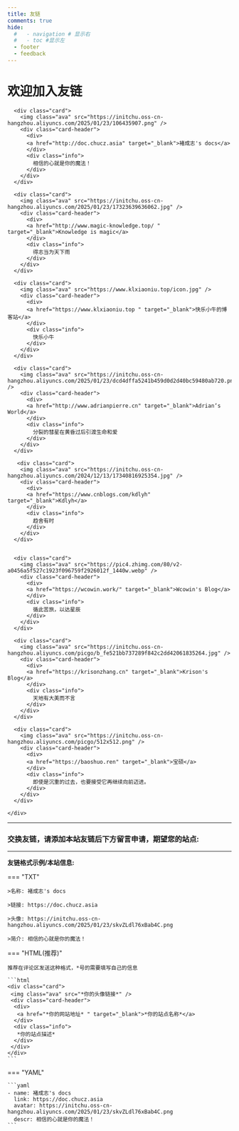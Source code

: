 ```yaml
---
title: 友链
comments: true
hide:
  #   - navigation # 显示右
  #   - toc #显示左
  - footer
  - feedback
---
```


# 欢迎加入友链

<div id="rcorners4" >
  <div class="links-content"> 
    <div class="link-navigation">

      <div class="card">
        <img class="ava" src="https://initchu.oss-cn-hangzhou.aliyuncs.com/2025/01/23/106435907.png" />
        <div class="card-header">
          <div>
          <a href="http://doc.chucz.asia" target="_blank">褚成志's docs</a>
          </div>
          <div class="info">
            相信的心就是你的魔法！
          </div>
        </div>
      </div>

      <div class="card">
        <img class="ava" src="https://initchu.oss-cn-hangzhou.aliyuncs.com/2025/01/23/17323639636062.jpg" />
        <div class="card-header">
          <div>
          <a href="http://www.magic-knowledge.top/ " target="_blank">Knowledge is magic</a>
          </div>
          <div class="info">
            得志当为天下雨
          </div>
        </div>
      </div>

      <div class="card">
        <img class="ava" src="https://www.klxiaoniu.top/icon.jpg" />
        <div class="card-header">
          <div>
          <a href="https://www.klxiaoniu.top " target="_blank">快乐小牛的博客站</a>
          </div>
          <div class="info">
            快乐小牛
          </div>
        </div>
      </div>

      <div class="card">
        <img class="ava" src="https://initchu.oss-cn-hangzhou.aliyuncs.com/2025/01/23/dcd4dffa5241b459d0d2d40bc59480ab720.png" />
        <div class="card-header">
          <div>
          <a href="http://www.adrianpierre.cn" target="_blank">Adrian‘s World</a>
          </div>
          <div class="info">
            分裂的彗星在黄昏过后引渡生命和爱
          </div>
        </div>
      </div>

       <div class="card">
        <img class="ava" src="https://initchu.oss-cn-hangzhou.aliyuncs.com/2024/12/13/17340816925354.jpg" />
        <div class="card-header">
          <div>
          <a href="https://www.cnblogs.com/kdlyh" target="_blank">Kdlyh</a>
          </div>
          <div class="info">
            趋舍有时
          </div>
        </div>
      </div>


      <div class="card">
        <img class="ava" src="https://pic4.zhimg.com/80/v2-a0456a5f527c1923f096759f2926012f_1440w.webp" />
        <div class="card-header">
          <div>
          <a href="https://wcowin.work/" target="_blank">Wcowin's Blog</a>
          </div>
          <div class="info">
            循此苦旅，以达星辰
          </div>
        </div>
      </div>

      <div class="card">
        <img class="ava" src="https://initchu.oss-cn-hangzhou.aliyuncs.com/picgo/b_fe521bb737289f842c2dd42061835264.jpg" />
        <div class="card-header">
          <div>
          <a href="https://krisonzhang.cn" target="_blank">Krison's Blog</a>
          </div>
          <div class="info">
            天地有大美而不言
          </div>
        </div>
      </div>

      <div class="card">
        <img class="ava" src="https://initchu.oss-cn-hangzhou.aliyuncs.com/picgo/512x512.png" />
        <div class="card-header">
          <div>
          <a href="https://baoshuo.ren" target="_blank">宝硕</a>
          </div>
          <div class="info">
            即使是沉重的过去，也要接受它再继续向前迈进。
          </div>
        </div>
      </div>

    </div>

  </div>
  <HR style="FILTER: progid:DXImageTransform.Microsoft.Shadow(color:#608DBD,direction:145,strength:15)" width="100%" color=#608DBD SIZE=1>
</div>

<div class="markdown-content">
    <h3>交换友链，请添加本站友链后下方留言申请，期望您的站点:</h3>
</div>

---

**友链格式示例/本站信息:**

=== "TXT"

    >名称: 褚成志's docs

    >链接: https://doc.chucz.asia

    >头像: https://initchu.oss-cn-hangzhou.aliyuncs.com/2025/01/23/skvZLdl76xBab4C.png

    >简介: 相信的心就是你的魔法！

=== "HTML(推荐)"

    推荐在评论区发送这种格式，*号的需要填写自己的信息

    ```html
    <div class="card">
     <img class="ava" src="*你的头像链接*" />
     <div class="card-header">
      <div>
       <a href="*你的网站地址* " target="_blank">*你的站点名称*</a>
      </div>
      <div class="info">
       *你的站点描述*
      </div>
     </div>
    </div>
    ```

=== "YAML"

    ```yaml
    - name: 褚成志's docs
      link: https://doc.chucz.asia
      avatar: https://initchu.oss-cn-hangzhou.aliyuncs.com/2025/01/23/skvZLdl76xBab4C.png
      descr: 相信的心就是你的魔法！
    ```
